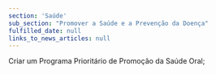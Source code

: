 ```yaml
---
section: 'Saúde'
sub_section: "Promover a Saúde e a Prevenção da Doença"
fulfilled_date: null
links_to_news_articles: null
---
```


Criar um Programa Prioritário de Promoção da Saúde Oral;